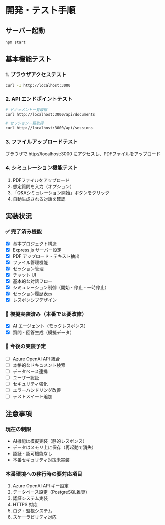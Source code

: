 # 開発・テスト手順

## サーバー起動
```bash
npm start
```

## 基本機能テスト

### 1. ブラウザアクセステスト
```bash
curl -I http://localhost:3000
```

### 2. API エンドポイントテスト
```bash
# ドキュメント一覧取得
curl http://localhost:3000/api/documents

# セッション一覧取得  
curl http://localhost:3000/api/sessions
```

### 3. ファイルアップロードテスト
ブラウザで http://localhost:3000 にアクセスし、PDFファイルをアップロード

### 4. シミュレーション機能テスト
1. PDFファイルをアップロード
2. 想定質問を入力（オプション）
3. 「Q&Aシミュレーション開始」ボタンをクリック
4. 自動生成される対話を確認

## 実装状況

### ✅ 完了済み機能
- [x] 基本プロジェクト構造
- [x] Express.js サーバー設定
- [x] PDF アップロード・テキスト抽出
- [x] ファイル管理機能
- [x] セッション管理
- [x] チャット UI
- [x] 基本的な対話フロー
- [x] シミュレーション制御（開始・停止・一時停止）
- [x] セッション履歴表示
- [x] レスポンシブデザイン

### 🔄 模擬実装済み（本番では要改修）
- [x] AI エージェント（モックレスポンス）
- [x] 質問・回答生成（模擬データ）

### 🚧 今後の実装予定
- [ ] Azure OpenAI API 統合
- [ ] 本格的なドキュメント検索
- [ ] データベース連携
- [ ] ユーザー認証
- [ ] セキュリティ強化
- [ ] エラーハンドリング改善
- [ ] テストスイート追加

## 注意事項

### 現在の制限
- AI機能は模擬実装（静的レスポンス）
- データはメモリ上に保存（再起動で消失）
- 認証・認可機能なし
- 本番セキュリティ対策未実装

### 本番環境への移行時の要対応項目
1. Azure OpenAI API キー設定
2. データベース設定（PostgreSQL推奨）
3. 認証システム実装
4. HTTPS 対応
5. ログ・監視システム
6. スケーラビリティ対応